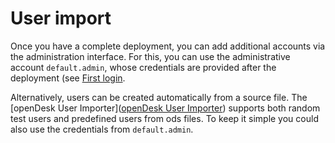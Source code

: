 # User import

Once you have a complete deployment, you can add additional accounts via the administration interface.
For this, you can use the administrative account `default.admin`, whose credentials are provided after the deployment (see [First login](getting_started.md).

Alternatively, users can be created automatically from a source file.
The [openDesk User Importer]([openDesk User Importer](https://gitlab.opencode.de/bmi/opendesk/components/platform-development/images/user-import/-/tree/main)) supports both random test users and predefined users from ods files.
To keep it simple you could also use the credentials from `default.admin`.
